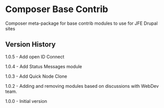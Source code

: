 # Composer Base Contrib
Composer meta-package for base contrib modules to use for JFE Drupal sites

## Version History

1.0.5 - Add open ID Connect

1.0.4 - Add Status Messages module

1.0.3 - Add Quick Node Clone

1.0.2 - Adding and removing modules based on discussions with WebDev team.

1.0.0 - Initial version
